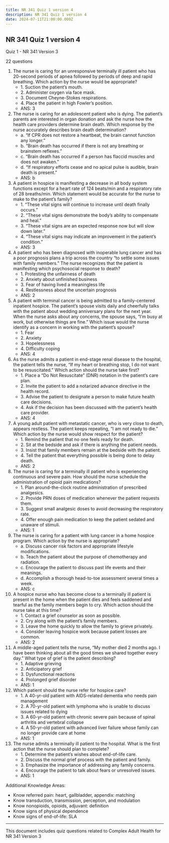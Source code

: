 ```yaml
---
title: NR 341 Quiz 1 version 4
description: NR 341 Quiz 1 version 4
date: 2024-07-11T21:00:00.000Z
---
```


## **NR 341 Quiz 1 version 4**

Quiz 1 - NR 341 Version 3

22 questions

1. The nurse is caring for an unresponsive terminally ill patient who has 20-second periods of apnea followed by periods of deep and rapid breathing. Which action by the nurse would be appropriate?
   * 1\. Suction the patient’s mouth.
   * 2\. Administer oxygen via face mask.
   * 3\. Document Cheyne-Stokes respirations.
   * 4\. Place the patient in high Fowler’s position.
   * ANS: 3
2. The nurse is caring for an adolescent patient who is dying. The patient’s parents are interested in organ donation and ask the nurse how the health care providers determine brain death. Which response by the nurse accurately describes brain death determination?
   * a. “If CPR does not restore a heartbeat, the brain cannot function any longer.”
   * b. “Brain death has occurred if there is not any breathing or brainstem reflexes.”
   * c. “Brain death has occurred if a person has flaccid muscles and does not awaken.”
   * d. “If respiratory efforts cease and no apical pulse is audible, brain death is present.”
   * ANS: b
3. A patient in hospice is manifesting a decrease in all body system functions except for a heart rate of 124 beats/min and a respiratory rate of 28 breaths/min. Which statement would be accurate for the nurse to make to the patient’s family?
   * 1\. “These vital signs will continue to increase until death finally occurs.”
   * 2\. “These vital signs demonstrate the body’s ability to compensate and heal.”
   * 3\. “These vital signs are an expected response now but will slow down later.”
   * 4\. “These vital signs may indicate an improvement in the patient’s condition.”
   * ANS: 3
4. A patient who has been diagnosed with inoperable lung cancer and has a poor prognosis plans a trip across the country “to settle some issues with family members.” The nurse recognizes that the patient is manifesting which psychosocial response to death?
   * 1\. Protesting the unfairness of death
   * 2\. Anxiety about unfinished business
   * 3\. Fear of having lived a meaningless life
   * 4\. Restlessness about the uncertain prognosis
   * ANS: 2
5. A patient with terminal cancer is being admitted to a family-centered inpatient hospice. The patient’s spouse visits daily and cheerfully talks with the patient about wedding anniversary plans for the next year. When the nurse asks about any concerns, the spouse says, “I’m busy at work, but otherwise things are fine.” Which issue would the nurse identify as a concern in working with the patient’s spouse?
   * 1\. Fear
   * 2\. Anxiety
   * 3\. Hopelessness
   * 4\. Difficulty coping
   * ANS: 4
6. As the nurse admits a patient in end-stage renal disease to the hospital, the patient tells the nurse, “If my heart or breathing stop, I do not want to be resuscitated.” Which action should the nurse take first?
   * 1\. Place a “Do Not Resuscitate” (DNR) notation in the patient’s care plan.
   * 2\. Invite the patient to add a notarized advance directive in the health record.
   * 3\. Advise the patient to designate a person to make future health care decisions.
   * 4\. Ask if the decision has been discussed with the patient’s health care provider.
   * ANS: 4
7. A young adult patient with metastatic cancer, who is very close to death, appears restless. The patient keeps repeating, “I am not ready to die.” Which action by the nurse would show respect for the patient?
   * 1\. Remind the patient that no one feels ready for death.
   * 2\. Sit at the bedside and ask if there is anything the patient needs.
   * 3\. Insist that family members remain at the bedside with the patient.
   * 4\. Tell the patient that everything possible is being done to delay death.
   * ANS: 2
8. The nurse is caring for a terminally ill patient who is experiencing continuous and severe pain. How should the nurse schedule the administration of opioid pain medications?
   * 1\. Plan around-the-clock routine administration of prescribed analgesics.
   * 2\. Provide PRN doses of medication whenever the patient requests them.
   * 3\. Suggest small analgesic doses to avoid decreasing the respiratory rate.
   * 4\. Offer enough pain medication to keep the patient sedated and unaware of stimuli.
   * ANS: 1
9. The nurse is caring for a patient with lung cancer in a home hospice program. Which action by the nurse is appropriate?
   * a. Discuss cancer risk factors and appropriate lifestyle modifications.
   * b. Teach the patient about the purpose of chemotherapy and radiation.
   * c. Encourage the patient to discuss past life events and their meanings.
   * d. Accomplish a thorough head-to-toe assessment several times a week.
   * ANS: c
10. A hospice nurse who has become close to a terminally ill patient is present in the home when the patient dies and feels saddened and tearful as the family members begin to cry. Which action should the nurse take at this time?
    * 1\. Contact a grief counselor as soon as possible.
    * 2\. Cry along with the patient’s family members.
    * 3\. Leave the home quickly to allow the family to grieve privately.
    * 4\. Consider leaving hospice work because patient losses are common.
    * ANS: 2
11. A middle-aged patient tells the nurse, “My mother died 2 months ago. I have been thinking about all the good times we shared together every day.” What type of grief is the patient describing?
    * 1\. Adaptive grieving
    * 2\. Anticipatory grief
    * 3\. Dysfunctional reactions
    * 4\. Prolonged grief disorder
    * ANS: 1
12. Which patient should the nurse refer for hospice care?
    * 1\. A 40-yr-old patient with AIDS-related dementia who needs pain management
    * 2\. A 70-yr-old patient with lymphoma who is unable to discuss issues related to dying
    * 3\. A 60-yr-old patient with chronic severe pain because of spinal arthritis and vertebral collapse
    * 4\. A 50-yr-old patient with advanced liver failure whose family can no longer provide care at home
    * ANS: 1
13. The nurse admits a terminally ill patient to the hospital. What is the first action that the nurse should plan to complete?
    * 1\. Determine the patient’s wishes about end-of-life care.
    * 2\. Discuss the normal grief process with the patient and family.
    * 3\. Emphasize the importance of addressing any family concerns.
    * 4\. Encourage the patient to talk about fears or unresolved issues.
    * ANS: 1

Additional Knowledge Areas:

* Know referred pain: heart, gallbladder, appendix: matching
* Know transduction, transmission, perception, and modulation
* Know nonopioids, opioids, adjuvant: definition
* Know signs of physical dependence
* Know signs of end-of-life: SLA

***

This document includes quiz questions related to Complex Adult Health for NR 341 Version 3
